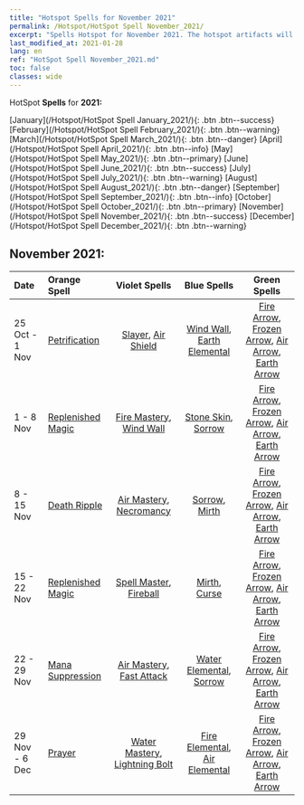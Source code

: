 ```yaml
---
title: "Hotspot Spells for November 2021"
permalink: /Hotspot/HotSpot Spell November_2021/
excerpt: "Spells Hotspot for November 2021. The hotspot artifacts will be updated at 05:00 on Mon. After the update, players will get an orange artifact that is a component of one of hotspot artifacts upon completing a certain number of Horoscopes"
last_modified_at: 2021-01-28
lang: en
ref: "HotSpot Spell November_2021.md"
toc: false
classes: wide
---
```


  HotSpot **Spells** for **2021:**

  [January](/Hotspot/HotSpot Spell January_2021/){: .btn .btn--success} [February](/Hotspot/HotSpot Spell February_2021/){: .btn .btn--warning} [March](/Hotspot/HotSpot Spell March_2021/){: .btn .btn--danger} [April](/Hotspot/HotSpot Spell April_2021/){: .btn .btn--info} [May](/Hotspot/HotSpot Spell May_2021/){: .btn .btn--primary} [June](/Hotspot/HotSpot Spell June_2021/){: .btn .btn--success} [July](/Hotspot/HotSpot Spell July_2021/){: .btn .btn--warning} [August](/Hotspot/HotSpot Spell August_2021/){: .btn .btn--danger} [September](/Hotspot/HotSpot Spell September_2021/){: .btn .btn--info} [October](/Hotspot/HotSpot Spell October_2021/){: .btn .btn--primary} [November](/Hotspot/HotSpot Spell November_2021/){: .btn .btn--success} [December](/Hotspot/HotSpot Spell December_2021/){: .btn .btn--warning} 

## November 2021:

  |  Date  |  Orange Spell  |  Violet Spells  | Blue Spells | Green Spells |
  |:-------|:---------------|:---------------:|:-----------:|:------------:|
  | 25 Oct - 1 Nov | [ Petrification](/Items/her_32/) | [ Slayer](/Items/her_55/), [ Air Shield](/Items/her_127/) | [ Wind Wall](/Items/her_146/), [ Earth Elemental](/Items/her_143/) | [ Fire Arrow](/Items/her_111/), [ Frozen Arrow](/Items/her_35/), [ Air Arrow](/Items/her_138/), [ Earth Arrow](/Items/her_98/) |
  | 1 - 8 Nov | [ Replenished Magic](/Items/her_104/) | [ Fire Mastery](/Items/her_122/), [ Wind Wall](/Items/her_146/) | [ Stone Skin](/Items/her_54/), [ Sorrow](/Items/her_133/) | [ Fire Arrow](/Items/her_111/), [ Frozen Arrow](/Items/her_35/), [ Air Arrow](/Items/her_138/), [ Earth Arrow](/Items/her_98/) |
  | 8 - 15 Nov | [ Death Ripple](/Items/her_26/) | [ Air Mastery](/Items/her_81/), [ Necromancy](/Items/her_126/) | [ Sorrow](/Items/her_133/), [ Mirth](/Items/her_103/) | [ Fire Arrow](/Items/her_111/), [ Frozen Arrow](/Items/her_35/), [ Air Arrow](/Items/her_138/), [ Earth Arrow](/Items/her_98/) |
  | 15 - 22 Nov | [ Replenished Magic](/Items/her_104/) | [ Spell Master](/Items/her_4/), [ Fireball](/Items/her_13/) | [ Mirth](/Items/her_103/), [ Curse](/Items/her_132/) | [ Fire Arrow](/Items/her_111/), [ Frozen Arrow](/Items/her_35/), [ Air Arrow](/Items/her_138/), [ Earth Arrow](/Items/her_98/) |
  | 22 - 29 Nov | [ Mana Suppression](/Items/her_59/) | [ Air Mastery](/Items/her_81/), [ Fast Attack](/Items/her_92/) | [ Water Elemental](/Items/her_113/), [ Sorrow](/Items/her_133/) | [ Fire Arrow](/Items/her_111/), [ Frozen Arrow](/Items/her_35/), [ Air Arrow](/Items/her_138/), [ Earth Arrow](/Items/her_98/) |
  | 29 Nov - 6 Dec | [ Prayer](/Items/her_25/) | [ Water Mastery](/Items/her_44/), [ Lightning Bolt](/Items/her_20/) | [ Fire Elemental](/Items/her_148/), [ Air Elemental](/Items/her_145/) | [ Fire Arrow](/Items/her_111/), [ Frozen Arrow](/Items/her_35/), [ Air Arrow](/Items/her_138/), [ Earth Arrow](/Items/her_98/) |
